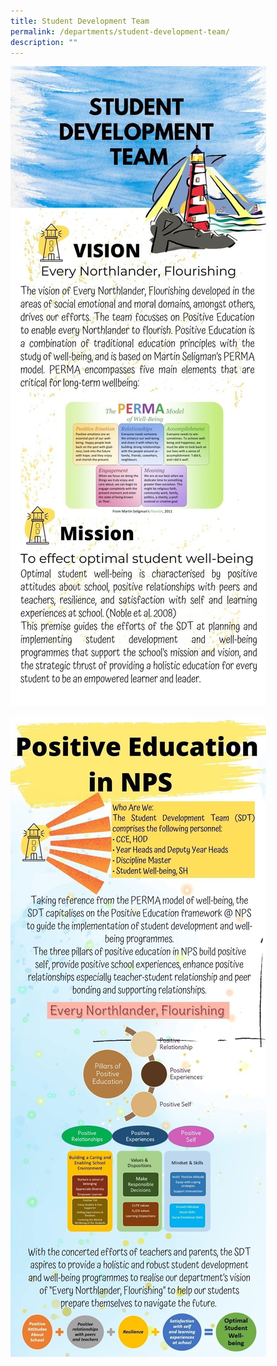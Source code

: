 ```yaml
---
title: Student Development Team
permalink: /departments/student-development-team/
description: ""
---
```

![](/images/sdt2%20%20.jpg)

![](/images/sdt1%20%20.jpg)